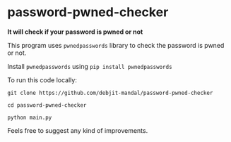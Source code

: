 # password-pwned-checker


**It will check if your password is pwned or not**

This program uses `pwnedpasswords` library to check the password is pwned or not.

Install `pwnedpasswords` using `pip install pwnedpasswords`

To run this code locally:

`git clone https://github.com/debjit-mandal/password-pwned-checker`

`cd password-pwned-checker`

`python main.py`

Feels free to suggest any kind of improvements.
